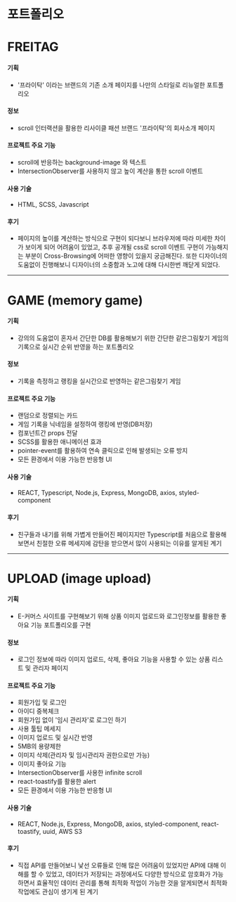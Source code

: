 # 포트폴리오


# FREITAG
   #### 기획
   - '프라이탁' 이라는 브랜드의 기존 소개 페이지를 나만의 스타일로 리뉴얼한 포트폴리오
   #### 정보
   - scroll 인터랙션을 활용한 리사이클 패션 브랜드 '프라이탁'의 회사소개 페이지
   #### 프로젝트 주요 기능
   - scroll에 반응하는 background-image 와 텍스트
   - IntersectionObserver를 사용하지 않고 높이 계산을 통한 scroll 이벤트
   #### 사용 기술
   - HTML, SCSS, Javascript
   #### 후기
   - 페이지의 높이를 계산하는 방식으로 구현이 되다보니 브라우저에 따라 미세한 차이가 보이게 되어 어려움이 있었고, 추후 공개될 css로 scroll 이벤트 구현이 가능해지는 부분이 Cross-Browsing에 어떠한 영향이 있을지 궁금해진다. 또한 디자이너의 도움없이 진행해보니 디자이너의 소중함과 노고에 대해 다시한번 깨닫게 되었다.
------------------------
      
# GAME (memory game)
   #### 기획
   - 강의의 도움없이 혼자서 간단한 DB를 활용해보기 위한 간단한 같은그림찾기 게임의 기록으로 실시간 순위 반영을 하는 포트폴리오
   #### 정보
   - 기록을 측정하고 랭킹을 실시간으로 반영하는 같은그림찾기 게임
   #### 프로젝트 주요 기능
   - 랜덤으로 정렬되는 카드
   - 게임 기록을 닉네임을 설정하여 랭킹에 반영(DB저장)
   - 컴포넌트간 props 전달
   - SCSS를 활용한 애니메이션 효과
   - pointer-event를 활용하여 연속 클릭으로 인해 발생되는 오류 방지
   - 모든 환경에서 이용 가능한 반응형 UI
   #### 사용 기술
   - REACT, Typescript, Node.js, Express, MongoDB, axios, styled-component
   #### 후기
   - 친구들과 내기를 위해 가볍게 만들어진 페이지지만 Typescript를 처음으로 활용해보면서 친절한 오류 메세지에 감탄을 받으면서 많이 사용되는 이유를 알게된 계기
------------------------

# UPLOAD (image upload)
   #### 기획
   - E-커머스 사이트를 구현해보기 위해 상품 이미지 업로드와 로그인정보를 활용한 좋아요 기능 포트폴리오를 구현
   #### 정보
   - 로그인 정보에 따라 이미지 업로드, 삭제, 좋아요 기능을 사용할 수 있는 상품 리스트 및 관리자 페이지
   #### 프로젝트 주요 기능
   - 회원가입 및 로그인
   - 아이디 중복체크
   - 회원가입 없이 '임시 관리자'로 로그인 하기
   - 사용 툴팁 메세지
   - 이미지 업로드 및 실시간 반영
   - 5MB의 용량제한
   - 이미지 삭제(관리자 및 임시관리자 권한으로만 가능)
   - 이미지 좋아요 기능
   - IntersectionObserver를 사용한 infinite scroll
   - react-toastify를 활용한 alert
   - 모든 환경에서 이용 가능한 반응형 UI
   #### 사용 기술
   - REACT, Node.js, Express, MongoDB, axios, styled-component, react-toastify, uuid, AWS S3
   #### 후기
   - 직접 API를 만들어보니 낯선 오류들로 인해 많은 어려움이 있었지만 API에 대해 이해를 할 수 있었고, 데이터가 저장되는 과정에서도 다양한 방식으로 암호화가 가능하면서 효율적인 데이터 관리를 통해 최적화 작업이 가능한 것을 알게되면서 최적화 작업에도 관심이 생기게 된 계기
